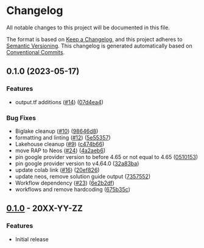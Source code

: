 # Changelog

All notable changes to this project will be documented in this file.

The format is based on
[Keep a Changelog](https://keepachangelog.com/en/1.0.0/),
and this project adheres to
[Semantic Versioning](https://semver.org/spec/v2.0.0.html).
This changelog is generated automatically based on [Conventional Commits](https://www.conventionalcommits.org/en/v1.0.0/).

## 0.1.0 (2023-05-17)


### Features

* output.tf additions ([#14](https://github.com/GoogleCloudPlatform/terraform-google-analytics-lakehouse/issues/14)) ([07d4ea4](https://github.com/GoogleCloudPlatform/terraform-google-analytics-lakehouse/commit/07d4ea4afd488c5df6899529fb60556a93aaaca7))


### Bug Fixes

* Biglake cleanup ([#10](https://github.com/GoogleCloudPlatform/terraform-google-analytics-lakehouse/issues/10)) ([98646d8](https://github.com/GoogleCloudPlatform/terraform-google-analytics-lakehouse/commit/98646d8f305554749f5afd7ab46e790f97d527fd))
* formatting and linting ([#12](https://github.com/GoogleCloudPlatform/terraform-google-analytics-lakehouse/issues/12)) ([5e55357](https://github.com/GoogleCloudPlatform/terraform-google-analytics-lakehouse/commit/5e553573532115bd7888600dc0c1565f79ef5b53))
* Lakehouse cleanup ([#9](https://github.com/GoogleCloudPlatform/terraform-google-analytics-lakehouse/issues/9)) ([c474b66](https://github.com/GoogleCloudPlatform/terraform-google-analytics-lakehouse/commit/c474b665018babe96ab897a1a338b703ac0a3b95))
* move RAP to Neos ([#24](https://github.com/GoogleCloudPlatform/terraform-google-analytics-lakehouse/issues/24)) ([4a2aeb6](https://github.com/GoogleCloudPlatform/terraform-google-analytics-lakehouse/commit/4a2aeb60a32f4bc79d08f008ad69bf2bc03a3792))
* pin google provider version to before 4.65 or not equal to 4.65 ([0510153](https://github.com/GoogleCloudPlatform/terraform-google-analytics-lakehouse/commit/0510153a1849ff5f134a28cb7569f2970c142e93))
* pin google provider version to v4.64.0 ([32a83ba](https://github.com/GoogleCloudPlatform/terraform-google-analytics-lakehouse/commit/32a83bac28f6c50de009d15333cc3ac61fc5be0a))
* update colab link ([#16](https://github.com/GoogleCloudPlatform/terraform-google-analytics-lakehouse/issues/16)) ([20ef826](https://github.com/GoogleCloudPlatform/terraform-google-analytics-lakehouse/commit/20ef8266bd0c70f35625008c3806a33099ded396))
* update neos, remove solution guide output ([7357552](https://github.com/GoogleCloudPlatform/terraform-google-analytics-lakehouse/commit/735755295278b6c89cc9dbbe811f109bf96d8b52))
* Workflow dependency ([#23](https://github.com/GoogleCloudPlatform/terraform-google-analytics-lakehouse/issues/23)) ([6e2b2df](https://github.com/GoogleCloudPlatform/terraform-google-analytics-lakehouse/commit/6e2b2df7eba67ac2403da0a80c85a5ae99e067e9))
* workflows and remove hardcoding ([675b35c](https://github.com/GoogleCloudPlatform/terraform-google-analytics-lakehouse/commit/675b35ce15db043204dd4bcfaa73faffe2933164))

## [0.1.0](https://github.com/terraform-google-modules/terraform-google-/releases/tag/v0.1.0) - 20XX-YY-ZZ

### Features

- Initial release

[0.1.0]: https://github.com/terraform-google-modules/terraform-google-/releases/tag/v0.1.0
